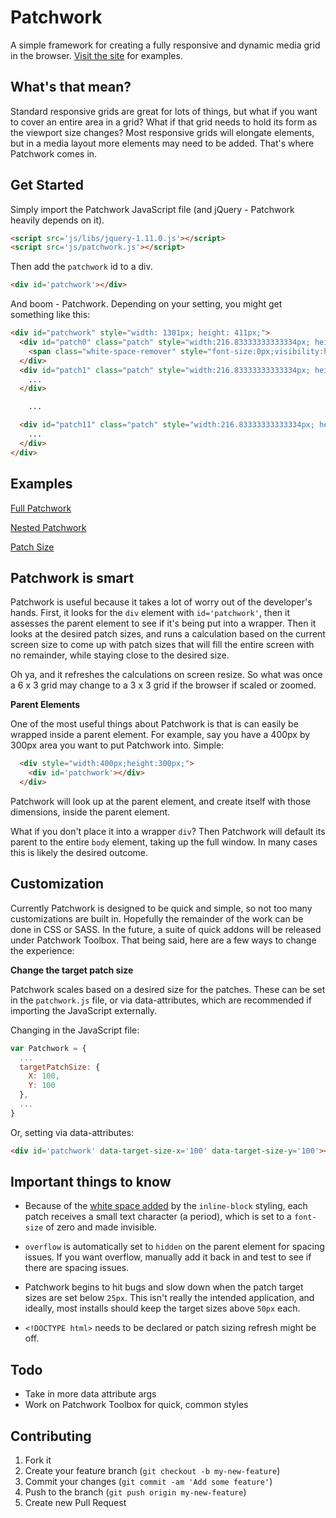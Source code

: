 # Patchwork

A simple framework for creating a fully responsive and dynamic media grid in the browser. [Visit the site](http://tgolson.com/patchwork/) for examples.

## What's that mean?

Standard responsive grids are great for lots of things, but what if you want to cover an entire area in a grid? What if that grid needs to hold its form as the viewport size changes? Most responsive grids will elongate elements, but in a media layout more elements may need to be added. That's where Patchwork comes in.

## Get Started

Simply import the Patchwork JavaScript file (and jQuery - Patchwork heavily depends on it).

```html
<script src='js/libs/jquery-1.11.0.js'></script>
<script src='js/patchwork.js'></script>
```

Then add the ```patchwork``` id to a div.

```html
<div id='patchwork'></div>
```

And boom - Patchwork. Depending on your setting, you might get something like this:

```html
<div id="patchwork" style="width: 1301px; height: 411px;">
  <div id="patch0" class="patch" style="width:216.83333333333334px; height:205.5px; display:inline-block;">
    <span class="white-space-remover" style="font-size:0px;visibility:hidden">.</span>
  </div>
  <div id="patch1" class="patch" style="width:216.83333333333334px; height:205.5px; display:inline-block;">
    ...
  </div>

    ...

  <div id="patch11" class="patch" style="width:216.83333333333334px; height:205.5px; display:inline-block;">
    ...
  </div>
</div>
```

## Examples

[Full Patchwork](http://tgolson.com/patchwork/examples/full_patchwork.html)

[Nested Patchwork](http://tgolson.com/patchwork/examples/nested_patchwork.html)

[Patch Size](http://tgolson.com/patchwork/examples/patch_size.html)

## Patchwork is smart

Patchwork is useful because it takes a lot of worry out of the developer's hands. First, it looks for the ```div``` element with ```id='patchwork'```, then it assesses the parent element to see if it's being put into a wrapper. Then it looks at the desired patch sizes, and runs a calculation based on the current screen size to come up with patch sizes that will fill the entire screen with no remainder, while staying close to the desired size.

Oh ya, and it refreshes the calculations on screen resize. So what was once a 6 x 3 grid may change to a 3 x 3 grid if the browser if scaled or zoomed.

**Parent Elements**

One of the most useful things about Patchwork is that is can easily be wrapped inside a parent element. For example, say you have a 400px by 300px area you want to put Patchwork into. Simple:

```html
  <div style="width:400px;height:300px;">
    <div id='patchwork'></div>
  </div>
```

Patchwork will look up at the parent element, and create itself with those dimensions, inside the parent element.

What if you don't place it into a wrapper ```div```? Then Patchwork will default its parent to the entire ```body``` element, taking up the full window. In many cases this is likely the desired outcome.

## Customization

Currently Patchwork is designed to be quick and simple, so not too many customizations are built in. Hopefully the remainder of the work can be done in CSS or SASS. In the future, a suite of quick addons will be released under Patchwork Toolbox. That being said, here are a few ways to change the experience:

**Change the target patch size**

Patchwork scales based on a desired size for the patches. These can be set in the ```patchwork.js``` file, or via data-attributes, which are recommended if importing the JavaScript externally.

Changing in the JavaScript file:

```javascript
var Patchwork = {
  ...
  targetPatchSize: {
    X: 100,
    Y: 100
  },
  ...
}
```

Or, setting via data-attributes:

```html
<div id='patchwork' data-target-size-x='100' data-target-size-y='100'></div>
```

## Important things to know

* Because of the [white space added](http://davidwalsh.name/remove-whitespace-inline-block) by the ```inline-block``` styling, each patch receives a small text character (a period), which is set to a ```font-size``` of zero and made invisible.

* ```overflow``` is automatically set to ```hidden``` on the parent element for spacing issues. If you want overflow, manually add it back in and test to see if there are spacing issues.

* Patchwork begins to hit bugs and slow down when the patch target sizes are set below ```25px```. This isn't really the intended application, and ideally, most installs should keep the target sizes above ```50px``` each.

* ```<!DOCTYPE html>``` needs to be declared or patch sizing refresh might be off.

## Todo

* Take in more data attribute args
* Work on Patchwork Toolbox for quick, common styles

## Contributing

1. Fork it
2. Create your feature branch (`git checkout -b my-new-feature`)
3. Commit your changes (`git commit -am 'Add some feature'`)
4. Push to the branch (`git push origin my-new-feature`)
5. Create new Pull Request
